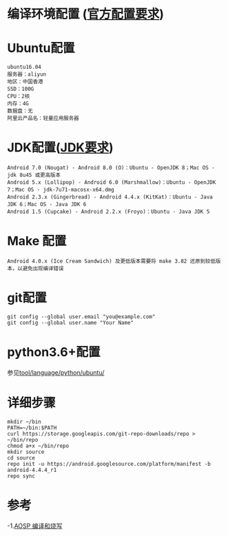 # 编译环境配置 ([官方配置要求](https://source.android.com/source/requirements?hl=zh-cn))
# Ubuntu配置
```
ubuntu16.04
服务器：aliyun
地区：中国香港
SSD：100G
CPU：2核
内存：4G
数据盘：无
阿里云产品名：轻量应用服务器
```
# JDK配置([JDK要求](https://source.android.com/source/requirements?hl=zh-cn#jdk))
```
Android 7.0 (Nougat) - Android 8.0 (O)：Ubuntu - OpenJDK 8；Mac OS - jdk 8u45 或更高版本
Android 5.x (Lollipop) - Android 6.0 (Marshmallow)：Ubuntu - OpenJDK 7；Mac OS - jdk-7u71-macosx-x64.dmg
Android 2.3.x (Gingerbread) - Android 4.4.x (KitKat)：Ubuntu - Java JDK 6；Mac OS - Java JDK 6
Android 1.5 (Cupcake) - Android 2.2.x (Froyo)：Ubuntu - Java JDK 5
```
# Make 配置
```
Android 4.0.x (Ice Cream Sandwich) 及更低版本需要将 make 3.82 还原到较低版本，以避免出现编译错误
```
# git配置
```
git config --global user.email "you@example.com"
git config --global user.name "Your Name"
```
# python3.6+配置
参见[tool/language/python/ubuntu/](https://github.com/ihbing/tool/blob/master/language/python/ubuntu/ubuntu16.04%E5%AE%89%E8%A3%85python3.6.md)
# 详细步骤
```
mkdir ~/bin
PATH=~/bin:$PATH
curl https://storage.googleapis.com/git-repo-downloads/repo > ~/bin/repo
chmod a+x ~/bin/repo
mkdir source
cd source
repo init -u https://android.googlesource.com/platform/manifest -b android-4.4.4_r1
repo sync
```
# 参考
-1.[AOSP 编译和烧写](http://blog.hanschen.site/2019/09/12/aosp_compile_and_flash/)
